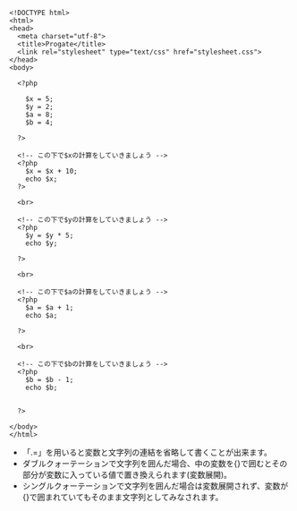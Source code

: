 ```
<!DOCTYPE html>
<html>
<head>
  <meta charset="utf-8">
  <title>Progate</title>
  <link rel="stylesheet" type="text/css" href="stylesheet.css">
</head>
<body>

  <?php

    $x = 5;
    $y = 2;
    $a = 8;
    $b = 4;
    
  ?>

  <!-- この下で$xの計算をしていきましょう -->
  <?php
    $x = $x + 10;
    echo $x;
  ?>

  <br>

  <!-- この下で$yの計算をしていきましょう -->
  <?php
    $y = $y * 5;
    echo $y;
    
  ?>

  <br>

  <!-- この下で$aの計算をしていきましょう -->
  <?php
    $a = $a + 1;
    echo $a;
    
  ?>

  <br>
  
  <!-- この下で$bの計算をしていきましょう -->
  <?php
    $b = $b - 1;
    echo $b;
    
    
  ?>

</body>
</html>
```
- 「.=」を用いると変数と文字列の連結を省略して書くことが出来ます。
- ダブルクォーテーションで文字列を囲んだ場合、中の変数を{}で囲むとその部分が変数に入っている値で置き換えられます(変数展開)。
- シングルクォーテーションで文字列を囲んだ場合は変数展開されず、変数が{}で囲まれていてもそのまま文字列としてみなされます。
